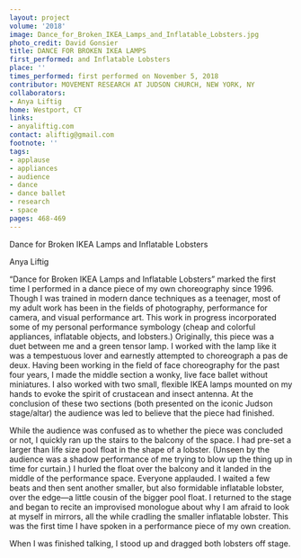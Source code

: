 ```yaml
---
layout: project
volume: '2018'
image: Dance_for_Broken_IKEA_Lamps_and_Inflatable_Lobsters.jpg
photo_credit: David Gonsier
title: DANCE FOR BROKEN IKEA LAMPS
first_performed: and Inflatable Lobsters
place: ''
times_performed: first performed on November 5, 2018
contributor: MOVEMENT RESEARCH AT JUDSON CHURCH, NEW YORK, NY
collaborators:
- Anya Liftig
home: Westport, CT
links:
- anyaliftig.com
contact: aliftig@gmail.com
footnote: ''
tags:
- applause
- appliances
- audience
- dance
- dance ballet
- research
- space
pages: 468-469
---
```




Dance for Broken IKEA Lamps 
and Inflatable Lobsters

Anya Liftig

“Dance for Broken IKEA Lamps and Inflatable Lobsters” marked the first time I performed in a dance piece of my own choreography since 1996. Though I was trained in modern dance techniques as a teenager, most of my adult work has been in the fields of photography, performance for camera, and visual performance art. This work in progress incorporated some of my personal performance symbology (cheap and colorful appliances, inflatable objects, and lobsters.) Originally, this piece was a duet between me and a green tensor lamp. I worked with the lamp like it was a tempestuous lover and earnestly attempted to choreograph a pas de deux. Having been working in the field of face choreography for the past four years, I made the middle section a wonky, live face ballet without miniatures. I also worked with two small, flexible IKEA lamps mounted on my hands to evoke the spirit of crustacean and insect antenna. At the conclusion of these two sections (both presented on the iconic Judson stage/altar) the audience was led to believe that the piece had finished.

While the audience was confused as to whether the piece was concluded or not, I quickly ran up the stairs to the balcony of the space. I had pre-set a larger than life size pool float in the shape of a lobster. (Unseen by the audience was a shadow performance of me trying to blow up the thing up in time for curtain.) I hurled the float over the balcony and it landed in the middle of the performance space. Everyone applauded. I waited a few beats and then sent another smaller, but also formidable inflatable lobster, over the edge—a little cousin of the bigger pool float. I returned to the stage and began to recite an improvised monologue about why I am afraid to look at myself in mirrors, all the while cradling the smaller inflatable lobster. This was the first time I have spoken in a performance piece of my own creation.

When I was finished talking, I stood up and dragged both lobsters off stage.
